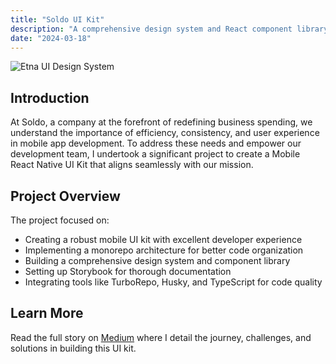 ```yaml
---
title: "Soldo UI Kit"
description: "A comprehensive design system and React component library"
date: "2024-03-18"
---
```


![Etna UI Design System](https://miro.medium.com/v2/resize:fit:1400/format:webp/1*tGTEdCVOecXvSTpqjWpN2A.jpeg)

## Introduction

At Soldo, a company at the forefront of redefining business spending, we understand the importance of efficiency, consistency, and user experience in mobile app development. To address these needs and empower our development team, I undertook a significant project to create a Mobile React Native UI Kit that aligns seamlessly with our mission.

## Project Overview

The project focused on:

- Creating a robust mobile UI kit with excellent developer experience
- Implementing a monorepo architecture for better code organization
- Building a comprehensive design system and component library
- Setting up Storybook for thorough documentation
- Integrating tools like TurboRepo, Husky, and TypeScript for code quality

## Learn More

Read the full story on [Medium](https://medium.com/@m.cavallo1011/a-journey-in-monorepo-architecture-for-a-react-native-ui-kit-part-1-inception-a7298171f689) where I detail the journey, challenges, and solutions in building this UI kit.

